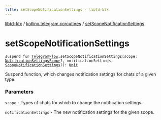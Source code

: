 ```yaml
---
title: setScopeNotificationSettings - libtd-ktx
---
```


[libtd-ktx](../index.html) / [kotlinx.telegram.coroutines](index.html) / [setScopeNotificationSettings](./set-scope-notification-settings.html)

# setScopeNotificationSettings

`suspend fun `[`TelegramFlow`](../kotlinx.telegram.core/-telegram-flow/index.html)`.setScopeNotificationSettings(scope: `[`NotificationSettingsScope`](https://tdlibx.github.io/td/docs/org/drinkless/td/libcore/telegram/TdApi.NotificationSettingsScope.html)`?, notificationSettings: `[`ScopeNotificationSettings`](https://tdlibx.github.io/td/docs/org/drinkless/td/libcore/telegram/TdApi.ScopeNotificationSettings.html)`?): `[`Unit`](https://kotlinlang.org/api/latest/jvm/stdlib/kotlin/-unit/index.html)

Suspend function, which changes notification settings for chats of a given type.

### Parameters

`scope` - Types of chats for which to change the notification settings.

`notificationSettings` - The new notification settings for the given scope.